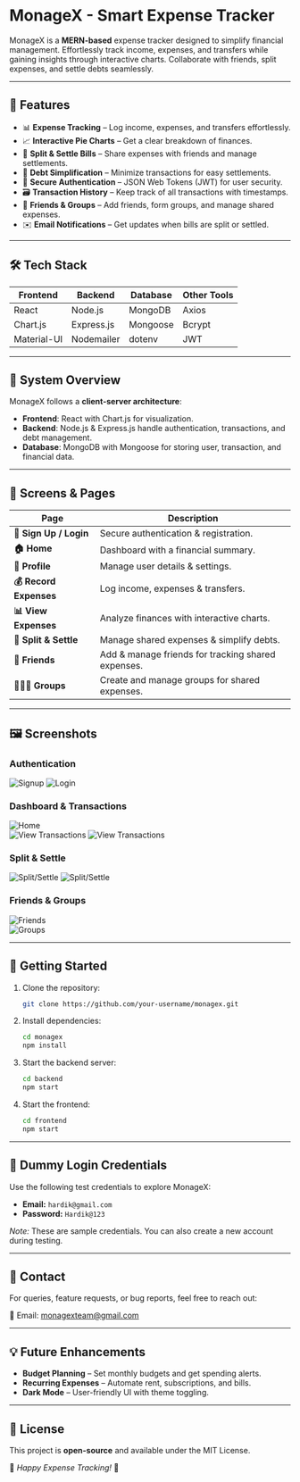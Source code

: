 # MonageX - Smart Expense Tracker

MonageX is a **MERN-based** expense tracker designed to simplify financial management. Effortlessly track income, expenses, and transfers while gaining insights through interactive charts. Collaborate with friends, split expenses, and settle debts seamlessly.

---

## 🚀 Features

- 📊 **Expense Tracking** – Log income, expenses, and transfers effortlessly.
- 📈 **Interactive Pie Charts** – Get a clear breakdown of finances.
- 🤝 **Split & Settle Bills** – Share expenses with friends and manage settlements.
- 🔄 **Debt Simplification** – Minimize transactions for easy settlements.
- 🔐 **Secure Authentication** – JSON Web Tokens (JWT) for user security.
- 🗃️ **Transaction History** – Keep track of all transactions with timestamps.
- 👥 **Friends & Groups** – Add friends, form groups, and manage shared expenses.
- ✉️ **Email Notifications** – Get updates when bills are split or settled.

---

## 🛠 Tech Stack

| **Frontend**  | **Backend** | **Database**  | **Other Tools**  |
|--------------|------------|--------------|----------------|
| React  | Node.js  | MongoDB  | Axios  |
| Chart.js  | Express.js  | Mongoose  | Bcrypt  |
| Material-UI  | Nodemailer  | dotenv  | JWT  |

---

## 📌 System Overview

MonageX follows a **client-server architecture**:
- **Frontend**: React with Chart.js for visualization.
- **Backend**: Node.js & Express.js handle authentication, transactions, and debt management.
- **Database**: MongoDB with Mongoose for storing user, transaction, and financial data.

---

## 📱 Screens & Pages

| Page | Description |
|------|------------|
| **🔑 Sign Up / Login** | Secure authentication & registration. |
| **🏠 Home** | Dashboard with a financial summary. |
| **👤 Profile** | Manage user details & settings. |
| **💰 Record Expenses** | Log income, expenses & transfers. |
| **📊 View Expenses** | Analyze finances with interactive charts. |
| **🤝 Split & Settle** | Manage shared expenses & simplify debts. |
| **👥 Friends** | Add & manage friends for tracking shared expenses. |
| **👨‍👩‍👧 Groups** | Create and manage groups for shared expenses. |

---

## 🖼 Screenshots

### **Authentication**
![Signup](Screenshots/Signup.png) ![Login](Screenshots/Login.png)

### **Dashboard & Transactions**
![Home](Screenshots/Home.png)  
![View Transactions](Screenshots/View%20Transactions_1.png) ![View Transactions](Screenshots/View%20Transactions_2.png)

### **Split & Settle**
![Split/Settle](Screenshots/Split:Settle_1.png) ![Split/Settle](Screenshots/Split:Settle_2.png)

### **Friends & Groups**
![Friends](Screenshots/Friends.png)  
![Groups](Screenshots/Groups.png)

---

## 🏰 Getting Started

1. Clone the repository:
   ```sh
   git clone https://github.com/your-username/monagex.git
   ```
2. Install dependencies:
   ```sh
   cd monagex
   npm install
   ```
3. Start the backend server:
   ```sh
   cd backend
   npm start
   ```
4. Start the frontend:
   ```sh
   cd frontend
   npm start
   ```

---

## 🔑 Dummy Login Credentials

Use the following test credentials to explore MonageX:

- **Email:** `hardik@gmail.com`
- **Password:** `Hardik@123`

*Note:* These are sample credentials. You can also create a new account during testing.

---

## 💎 Contact

For queries, feature requests, or bug reports, feel free to reach out:

📧 Email: [monagexteam@gmail.com](mailto:monagexteam@gmail.com)  

---

## 💡 Future Enhancements

- **Budget Planning** – Set monthly budgets and get spending alerts.
- **Recurring Expenses** – Automate rent, subscriptions, and bills.
- **Dark Mode** – User-friendly UI with theme toggling.

---

## 📜 License

This project is **open-source** and available under the MIT License.

🌟 *Happy Expense Tracking!* 🌟

